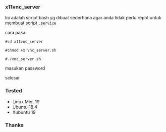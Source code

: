 ### x11vnc_server

Ini adalah script bash yg dibuat sederhana
agar anda tidak perlu repot untuk membuat script `.service`

cara pakai
```
#cd x11vnc_server
```
```
#chmod +x vnc_server.sh
```
```
#./vnc_server.sh
```
masukan password 

selesai

### Tested
* Linux Mint 19
* Ubuntu 18.4
* Xubuntu 19

### Thanks
